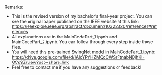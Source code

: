 Remarks:
* This is the revised version of my bachelor’s final-year project. You can see the original paper published on the IEEE website at this link: https://ieeexplore.ieee.org/abstract/document/10322320/references#references
* All explanations are in the MainCodePart_1.ipynb and MainCodePart_2.ipynb. You can follow through every step inside those files. 
* You will need this pre-trained SwingNet model in MainCodePart_1.ipynb: https://drive.google.com/file/d/1AlcYPYHZMQcCWSrFtnabNDjhKI-GCsSZ/view?usp=share_link
* Feel free to contact me if you have any suggestions or feedback!

